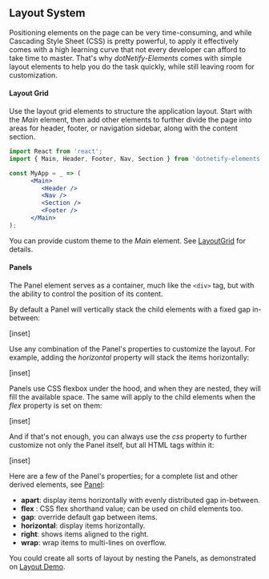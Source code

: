 ﻿## Layout System

Positioning elements on the page can be very time-consuming, and while Cascading Style Sheet (CSS) is pretty powerful, to apply it effectively comes with a high learning curve that not every developer can afford to take time to master.  That's why _dotNetify-Elements_ comes with simple layout elements to help you do the task quickly, while still leaving room for customization.

#### Layout Grid

Use the layout grid elements to structure the application layout. Start with the _Main_ element, then add other elements to further divide the page into areas for header, footer, or navigation sidebar, along with the content section. 

```jsx
import React from 'react';
import { Main, Header, Footer, Nav, Section } from 'dotnetify-elements';

const MyApp = _ => (
      <Main>
         <Header />
         <Nav />
         <Section />
         <Footer />
      </Main>
);
```

You can provide custom theme to the _Main_ element.  See [LayoutGrid](layout/grid) for details.

#### Panels

The Panel element serves as a container, much like the `<div>` tag, but with the ability to control the position of its content.  

By default a Panel will vertically stack the child elements with a fixed gap in-between:

[inset]

Use any combination of the Panel's properties to customize the layout.  For example, adding the _horizontal_ property will stack the items horizontally:

[inset]

Panels use CSS flexbox under the hood, and when they are nested, they will fill the available space. The same will apply to the child elements when the _flex_ property is set on them:

[inset]

And if that's not enough, you can always use the _css_ property to further customize not only the Panel itself, but all HTML tags within it:

[inset]
<br/>

Here are a few of the Panel's properties; for a complete list and other derived elements, see [Panel](layout/panel):
- __apart__: display items horizontally with evenly distributed gap in-between.
- __flex__ : CSS flex shorthand value; can be used on child elements too.
- __gap__: override default gap between items.
- __horizontal__: display items horizontally.
- __right__: shows items aligned to the right.
- __wrap__: wrap items to multi-lines on overflow.

You could create all sorts of layout by nesting the Panels, as demonstrated on [Layout Demo](layout/demo).
